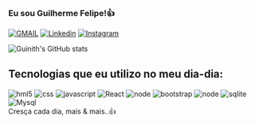 ### Eu sou Guilherme Felipe!👍

[![GMAIL](https://img.shields.io/badge/Gmail-D14836?style=for-the-badge&logo=gmail&logoColor=white)](fellipeguilherme37@gmail.com)
[![Linkedin](https://img.shields.io/badge/LinkedIn-0077B5?style=for-the-badge&logo=linkedin&logoColor=white)](https://www.linkedin.com/in/guilherme-felipe-dos-santos-b74b4721a/)
[![Instagram](https://img.shields.io/badge/Instagram-E4405F?style=for-the-badge&logo=instagram&logoColor=white)](https://www.instagram.com/gml_fp55/)

![Guinith's GitHub stats](https://github-readme-stats.vercel.app/api?username=GUINITH&show_icons=true&theme=dracula)

## Tecnologias que eu utilizo no meu dia-dia:


<img  align="center" alt="hml5" src="https://img.shields.io/badge/HTML5-E34F26?style=for-the-badge&logo=html5&logoColor=white" />
<img  align="center" alt="css" src="https://img.shields.io/badge/CSS3-1572B6?style=for-the-badge&logo=css3&logoColor=white" />
<img  align="center" alt="javascript" src="https://img.shields.io/badge/JavaScript-323330?style=for-the-badge&logo=javascript&logoColor=F7DF1E" />
<img  align="center" alt="React" src="https://img.shields.io/badge/React-20232A?style=for-the-badge&logo=react&logoColor=61DAFB">
<img  align="center" alt="node" src="https://img.shields.io/badge/Node.js-43853D?style=for-the-badge&logo=node.js&logoColor=white" />
<img  align="center" alt="bootstrap" src="https://img.shields.io/badge/Bootstrap-563D7C?style=for-the-badge&logo=bootstrap&logoColor=white" />
<img  align="center" alt="node" src="https://img.shields.io/badge/Node.js-43853D?style=for-the-badge&logo=node.js&logoColor=white" />
<img  align="center" alt="sqlite" src="https://img.shields.io/badge/SQLite-07405E?style=for-the-badge&logo=sqlite&logoColor=white" />
<img  align="center" alt="Mysql" src="https://img.shields.io/badge/MySQL-00000F?style=for-the-badge&logo=mysql&logoColor=white" />

<br/>
Cresça cada dia, mais & mais..👍
